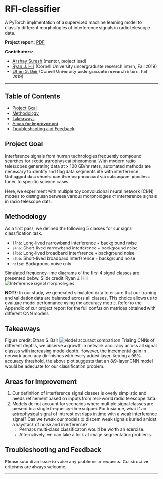 # RFI-classifier

A PyTorch implmentation of a supervised machine learning model to classify different morphologies of interference signals in radio telescope data.

**Project report:** [PDF](https://github.com/akshaysuresh1/RFI-classifier/blob/master/RFI_classifier.pdf)

**Contributors:**
* [Akshay Suresh](https://www.linkedin.com/in/akshaysureshas1) (mentor, project lead)
* [Ryan J. Hill](https://www.linkedin.com/in/ryan-james-hill) (Cornell University undergraduate research intern, Fall 2019)
* [Ethan S. Bair](https://blogs.bu.edu/esb265) (Cornell University undergraduate research intern, Fall 2019)

---

## Table of Contents
- [Project Goal](#project)
- [Methodology](#methods)
- [Takeaways](#results)
- [Areas for Improvement](#futurework)
- [Troubleshooting and Feedback](#troubleshooting)

## Project Goal <a name="project"></a>
Interference signals from human technologies frequently compound searches for exotic astrophysical phenomena. With modern radio telescopes generating data at > 100 GB/hr rates, automated methods are necessary to identify and flag data segments rife with interference. Unflagged data chunks can then be processed via subsequent pipelines tuned to specific science cases. <br>

Here, we experiment with multiple toy convolutional neural network (CNN) models to distinguish between various morphologies of interference signals in radio telescope data. 

## Methodology <a name="methods"></a>
As a first pass, we defined the following 5 classes for our signal classification task.
* `llnb`: Long-lived narrowband interference + background noise
* `slnb`: Short-lived narrowband interference + background noise
* `llbb`: Long-lived broadband interference + background noise
* `slbb`: Short-lived broadband interference + background noise
* `noise`: Background noise only

Simulated frequency-time diagrams of the first 4 signal classes are presented below. Slide credit: Ryan J. Hill
![Inteference signal morphologies](https://github.com/akshaysuresh1/RFI-classifier/blob/master/img/signal_classes.png?raw=True)

**NOTE**: In our study, we generated simulated data to ensure that our training and validation data are balanced across all classes. This choice allows us to evaluate model performance using the accuracy metric. Refer to the Appendix of our project report for the full confusion matrices obtained with different CNN models.

## Takeaways <a name="results"></a>
Figure credit: Ethan S. Bair
![Model accuract comparison](https://github.com/akshaysuresh1/RFI-classifier/blob/master/img/accuracy_6to10.png?raw=True)
Trialing CNNs of different depths, we observe a growth in network accuracy across all signal classes with increasing model depth. However, the incremental gain in network accuracy diminishes with every added layer. Setting a 95% accuracy threshold, the above plot suggests that an 8/9-layer CNN model would be adequate for our classification problem.

## Areas for Improvement <a name="futurework"></a>
1. Our definition of interference signal classes is overly simplistic and needs refinement based on inputs from real-world radio telescope data.
2. Models do not account for scenarios where multiple signal classes are present in a single frequency-time snippet. For instance, what if an astrophysical signal of interest overlaps in time with a weak interference signal? Can we tweak our models to discern weak signals buried amidst a haystack of noise and interference?
   * Perhaps multi-class classification would be worth an exercise.
   * Alternatively, we can take a look at image segmentation problems.

## Troubleshooting and Feedback <a name="troubleshooting"></a>
Please submit an issue to voice any problems or requests. Constructive critcisms are always welcome. 

---

